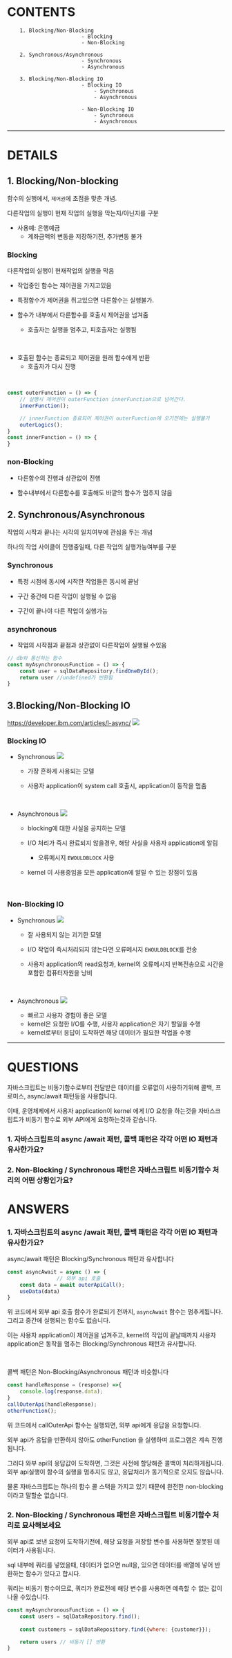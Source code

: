 # CONTENTS
```
    1. Blocking/Non-Blocking            
                        - Blocking
                        - Non-Blocking

    2. Synchronous/Asynchronous
                        - Synchronous
                        - Asynchronous

    3. Blocking/Non-Blocking IO
                        - Blocking IO
                            - Synchronous
                            - Asynchronous

                        - Non-Blocking IO
                            - Synchronous
                            - Asynchronous

```
---

# DETAILS

## 1. Blocking/Non-blocking

함수의 실행에서, `제어권`에 초점을 맞춘 개념.

다른작업의 실행이 현재 작업의 실행을 막는지/아닌지를 구분

- 사용예: 은행예금
    - 계좌금액의 변동을 저장하기전, 추가변동 불가


### Blocking

다른작업의 실행이 현재작업의 실행을 막음

- 작업중인 함수는 제어권을 가지고있음

- 특정함수가 제어권을 쥐고있으면 다른함수는 실행불가.

- 함수가 내부에서 다른함수를 호출시 제어권을 넘겨줌
    - 호출자는 실행을 멈추고, 피호출자는 실행됨

<br>

- 호출된 함수는 종료되고 제어권을 원래 함수에게 반환
    - 호출자가 다시 진행

<br>

```js
const outerFunction = () => {
    // 실행시 제어권이 outerFunction innerFunction으로 넘어간다.
    innerFunction(); 

    // innerFunction 종료되어 제어권이 outerFunction에 오기전에는 실행불가
    outerLogics(); 
}
const innerFunction = () => {
}
```

### non-Blocking

- 다른함수의 진행과 상관없이 진행

- 함수내부에서 다른함수를 호출해도 
바깥의 함수가 멈추지 않음



## 2. Synchronous/Asynchronous

작업의 시작과 끝나는 시각의 일치여부에 관심을 두는 개념

하나의 작업 사이클이 진행중일때, 다른 작업의 실행가능여부를 구분


### Synchronous

-  특정 시점에 동시에 시작한 작업들은 동시에 끝남 

- 구간 중간에 다른 작업이 실행될 수 없음

- 구간이 끝나야 다른 작업이 실행가능

### asynchronous 

- 작업의 시작점과 끝점과 상관없이 다른작업이 실행될 수있음

```js
// db와 통신하는 함수
const myAsynchronousFunction = () => {
    const user = sqlDataRepository.findOneById();
    return user //undefined가 반환됨
}
```

## 3.Blocking/Non-Blocking IO

https://developer.ibm.com/articles/l-async/
<img  src="
https://developer.ibm.com/developer/default/articles/l-async/images/figure1.gif"/>


### Blocking IO

- Synchronous
    ![](https://developer.ibm.com/developer/default/articles/l-async/images/figure2.gif)
    - 가장 흔하게 사용되는 모델

    - 사용자 application이 system call 호출시, application이 동작을 멈춤

    <br>

- Asynchronous
    ![](https://developer.ibm.com/developer/default/articles/l-async/images/figure4.gif)
    - blocking에 대한 사실을 공지하는 모델

    - I/O 처리가 즉시 완료되지 않을경우, 해당 사실을 사용자 application에 알림
        - 오류메시지 `EWOULDBLOCK` 사용

    - kernel 이 사용중임을 모든 application에 알릴 수 있는 장점이 있음

    <br>

### Non-Blocking IO

- Synchronous
    ![](https://developer.ibm.com/developer/default/articles/l-async/images/figure3.gif)
    - 잘 사용되지 않는 괴기한 모델

    - I/O 작업이 즉시처리되지 않는다면 오류메시지 `EWOULDBLOCK`를 전송
    
    - 사용자 application의 read요청과, kernel의 오류메시지 반복전송으로 시간을 포함한 컴퓨터자원을 낭비

    <br>

- Asynchronous
    ![](https://developer.ibm.com/developer/default/articles/l-async/images/figure5.gif)
    - 빠르고 사용자 경험이 좋은 모델
    - kernel은 요청한 I/O를 수행, 사용자 application은 자기 할일을 수행
    - kernel로부터 응답이 도착하면 해당 데이터가 필요한 작업을 수행


---

# QUESTIONS

자바스크립트는 비동기함수로부터 전달받은 데이터를 오류없이 사용하기위해 콜백, 프로미스, async/await 패턴등을 사용합니다.

이때, 운영체제에서 사용자 application이 kernel 에게 I/O 요청을 하는것을 자바스크립트가 비동기 함수로 외부 API에게 요청하는것과 같습니다.

### 1. 자바스크립트의 async /await 패턴, 콜백 패턴은 각각 어떤 IO 패턴과 유사한가요? 

### 2. Non-Blocking / Synchronous 패턴은 자바스크립트 비동기함수 처리의 어떤 상황인가요?

# ANSWERS

### 1.  자바스크립트의 async /await 패턴, 콜백 패턴은 각각 어떤 IO 패턴과 유사한가요?

async/await 패턴은 Blocking/Synchronous 패턴과 유사합니다

```js
const asyncAwait = async () => {
                // 외부 api 호출
    const data = await outerApiCall();
    useData(data)
}
```
위 코드에서 외부 api 호출 함수가 완료되기 전까지, `asyncAwait` 함수는 멈추게됩니다.
그리고 중간에 실행되는 함수도 없습니다.

이는 사용자 application이 제어권을 넘겨주고, kernel의 작업이 끝날때까지 사용자 application은 동작을 멈추는 Blocking/Synchronous 패턴과 유사합니다.

<br>

콜백 패턴은 Non-Blocking/Asynchronous 패턴과 비슷합니다

```js
const handleResponse = (response) =>{
    console.log(response.data);
}
callOuterApi(handleResponse);
otherFunction();
```

위 코드에서 callOuterApi 함수는 실행되면, 외부 api에게 응답을 요청합니다.

외부 api가 응답을 반환하지 않아도 otherFunction 을 실행하며 프로그램은 계속 진행됩니다.

그러다 와부 api의 응답값이 도착하면, 그것은 
사전에 할당해준 콜백이 처리하게됩니다.
외부 api실행이 함수의 실행을 멈추지도 않고,
응답처리가 동기적으로 오지도 않습니다.

물론 자바스크립트는 하나의 함수 콜 스택을 가지고 있기 때문에 완전한 non-blocking이라고 말할순 없습니다. 


### 2. Non-Blocking / Synchronous 패턴은 자바스크립트 비동기함수 처리로 묘사해보세요

외부 api로 보낸 요청이 도착하기전에, 해당 요청을 저장할 변수를 사용하면 잘못된 데이터가 사용됩니다.

sql 내부에 쿼리를 넣었을때, 데이터가 없으면 null을, 있으면 데이터를 배열에 넣어 반환하는 함수가 있다고 합시다.

쿼리는 비동기 함수이므로, 쿼리가 완료전에 해당 변수를 사용하면 예측할 수 없는 값이 나올 수있습니다.
```js
const myAsynchronousFunction = () => {
    const users = sqlDataRepository.find();
    
    const customers = sqlDataRepository.find({where: {customer}});

    return users // 비동기 [] 반환
}
```

